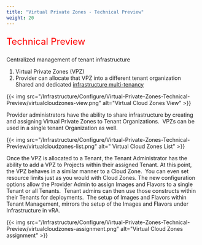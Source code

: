 ```yaml
---
title: "Virtual Private Zones - Technical Preview"
weight: 20
---
```

 <SPAN STYLE="font-size:18.0pt">
 <p style="color:#FF0000";>Technical Preview</p>
 </SPAN>

Centralized management of tenant infrastructure
1. Virtual Private Zones (VPZ)
2. Provider can allocate that VPZ into a different tenant organization
Shared and dedicated [infrastructure multi-tenancy](/Tenant-Management/)

{{< img src="/Infrastructure/Configure/Virtual-Private-Zones-Technical-Preview/virtualcloudzones-view.png" alt="Virtual Cloud Zones View" >}}

Provider administrators have the ability to share infrastructure by creating and assigning Virtual Private Zones to Tenant Organizations.  VPZs can be used in a single tenant Organization as well. 

{{< img src="/Infrastructure/Configure/Virtual-Private-Zones-Technical-Preview/virtualcloudzones-list.png" alt=" Virtual Cloud Zones List" >}}

Once the VPZ is allocated to a Tenant, the Tenant Administrator has the ability to add a VPZ to Projects within their assigned Tenant. 
At this point, the VPZ behaves in a similar manner to a Cloud Zone.  You can even set resource limits just as you would with Cloud Zones.
The new configuration options allow the Provider Admin to assign Images and Flavors to a single Tenant or all Tenants.  
Tenant admins can then use those constructs within their Tenants for deployments.  
The setup of Images and Flavors within Tenant Management, mirrors the setup of the Images and Flavors under Infrastructure in vRA. 

{{< img src="/Infrastructure/Configure/Virtual-Private-Zones-Technical-Preview/virtualcloudzones-assignment.png" alt="Virtual Cloud Zones assignment" >}}